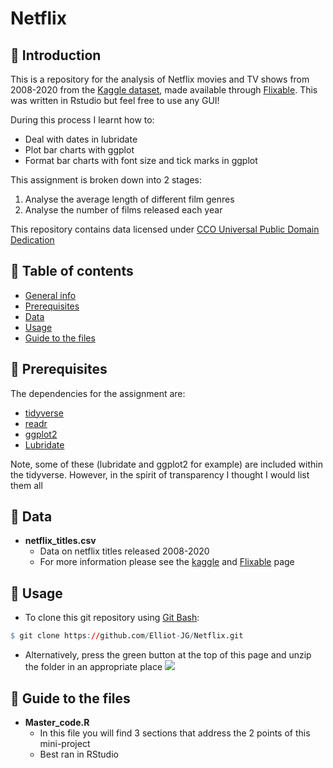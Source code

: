 # Netflix


## :wave: Introduction <a name="introduction"></a>
This is a repository for the analysis of Netflix movies and TV shows from 2008-2020 from the [Kaggle dataset](https://www.kaggle.com/shivamb/netflix-shows), made available through [Flixable](flixable.com). This was written in Rstudio but feel free to use any GUI!

During this process I learnt how to: 
* Deal with dates in lubridate 
* Plot bar charts with ggplot
* Format bar charts with font size and tick marks in ggplot 


This assignment is broken down into 2 stages: 

1. Analyse the average length of different film genres 
2. Analyse the number of films released each year


This repository contains data licensed under [CCO Universal Public Domain Dedication](https://creativecommons.org/publicdomain/zero/1.0/)

## :dog: Table of contents 
* [General info](#introduction)
* [Prerequisites](#prerequisites)
* [Data](#data)
* [Usage](#usage)
* [Guide to the files](#guide)

## :rose: Prerequisites <a name="prerequisites"></a>
The dependencies for the assignment are:
* [tidyverse](https://www.tidyverse.org/)
* [readr](https://readr.tidyverse.org/)
* [ggplot2](https://ggplot2.tidyverse.org/)
* [Lubridate](https://lubridate.tidyverse.org/)

Note, some of these (lubridate and ggplot2 for example) are included within the tidyverse. However, in the spirit of transparency I thought I would list them all 

## :evergreen_tree: Data <a name="data"></a>
* **netflix_titles.csv**
  + Data on netflix titles released 2008-2020
  + For more information please see the [kaggle](https://www.kaggle.com/shivamb/netflix-shows) and [Flixable](flixable.com) page
 

## :lemon: Usage <a name="usage"></a>
* To clone this git repository using [Git Bash](https://gitforwindows.org/):
```r
$ git clone https://github.com/Elliot-JG/Netflix.git
```
* Alternatively, press the green button at the top of this page and unzip the folder in an appropriate place  ![](https://github.com/Elliot-JG/GY7702_assignment/blob/main/READ_ME_graphics/repo_access_clip.PNG)  

## :octopus: Guide to the files <a name="guide"></a>
* **Master_code.R**  
  + In this file you will find 3 sections that address the 2 points of this mini-project
  + Best ran in RStudio


